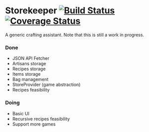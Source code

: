 Storekeeper [![Build Status](https://travis-ci.org/casimir/storekeeper.svg?branch=master)](https://travis-ci.org/casimir/storekeeper) [![Coverage Status](https://coveralls.io/repos/casimir/storekeeper/badge.png?branch=master)](https://coveralls.io/r/casimir/storekeeper?branch=master)
===

A generic crafting assistant. Note that this is still a work in progress.

### Done

* JSON API Fetcher
* Artisans storage
* Recipes storage
* Items storage
* Bag management
* StoreProvider (game abstraction)
* Recipes feasibility

### Doing

* Basic UI
* Recursive recipes feasibility
* Support more games
